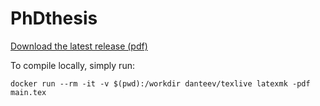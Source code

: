 # PhDthesis

[Download the latest release (pdf)](https://github.com/remdelaportemathurin/phdthesis/releases/latest/download/main.pdf)

To compile locally, simply run:

```
docker run --rm -it -v $(pwd):/workdir danteev/texlive latexmk -pdf main.tex
```
